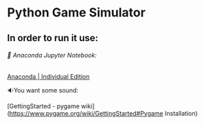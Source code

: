 # Python Game Simulator



## In order to run it use:

###### :notebook: ​Anaconda Jupyter Notebook:

[Anaconda | Individual Edition](https://www.anaconda.com/products/individual)

 :sound:You want some sound:

[GettingStarted - pygame wiki](https://www.pygame.org/wiki/GettingStarted#Pygame Installation)

